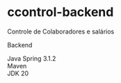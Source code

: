 # ccontrol-backend
Controle de Colaboradores e salários

Backend

Java Spring 3.1.2 <br>
Maven <br>
JDK 20

